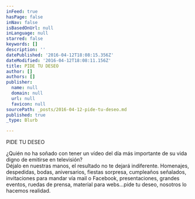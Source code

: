 ```yaml
---
inFeed: true
hasPage: false
inNav: false
isBasedOnUrl: null
inLanguage: null
starred: false
keywords: []
description: ''
datePublished: '2016-04-12T18:08:15.356Z'
dateModified: '2016-04-12T18:08:11.156Z'
title: PIDE TU DESEO
author: []
authors: []
publisher:
  name: null
  domain: null
  url: null
  favicon: null
sourcePath: _posts/2016-04-12-pide-tu-deseo.md
published: true
_type: Blurb

---
```

PIDE TU DESEO

¿Quién no ha soñado con tener un vídeo del día más importante de su vida digno de emitirse en televisión?   
Déjalo en nuestras manos, el resultado no te dejará indiferente. Homenajes, despedidas, bodas, aniversarios, fiestas sorpresa, cumpleaños señalados, invitaciones para mandar vía mail o Facebook, presentaciones, grandes eventos, ruedas de prensa, material para webs...pide tu deseo, nosotros lo hacemos realidad.